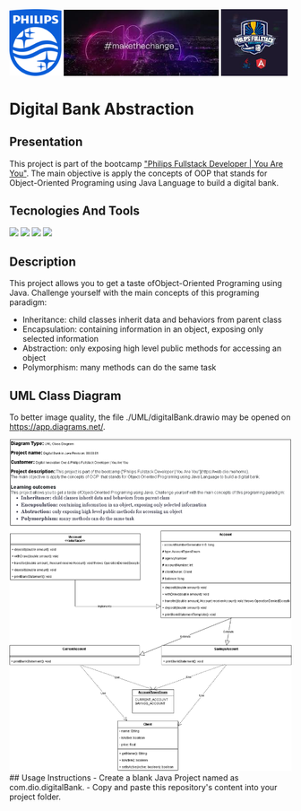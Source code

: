 
<div>
  <img src=".img/philips-footer-logo.jpg" alt="philips-logo" width="18.5%" align-self="center" margin="0px">
  <img src=".img/dio-make-the-change.jpg" alt="dio-logo" width="55%" align-self="center" margin="0px"> 
  <img src=".img/PhilipsDioBootCampLogo.jpg" alt="bootcamp-logo" width="23.5%" align-self="center" margin="0px">     
</div>

# Digital Bank Abstraction
## Presentation
This project is part of the bootcamp ["Philips Fullstack Developer | You Are You"](https://web.dio.me/home). 
The main objective is apply the concepts of OOP  that stands for Object-Oriented Programing using Java Language to build a digital bank.

## Tecnologies And Tools</h2>
<div>
            <img src="https://img.shields.io/static/v1?label=&message=JAVA&color=orange">
            <img src="https://img.shields.io/static/v1?label=&message=GIT&color=blueviolet">
            <img src="https://img.shields.io/static/v1?label=&message=GITHUB&color=blue">
            <img src="https://img.shields.io/static/v1?label=&message=INTELLIJ&color=blue">
</div>

## Description
This project allows you to get a taste ofObject-Oriented Programing using Java. 
Challenge yourself with the main concepts of this programing paradigm:
- Inheritance: child classes inherit data and behaviors from parent class
- Encapsulation: containing information in an object, exposing only selected information
- Abstraction: only exposing high level public methods for accessing an object
- Polymorphism: many methods can do the same task
## UML Class Diagram
To better image quality, the file ./UML/digitalBank.drawio may be opened on https://app.diagrams.net/.
<div>
    <img src="./.img/digitalBank.drawio.png">
</div>
## Usage Instructions
- Create a blank Java Project named as com.dio.digitalBank.
- Copy and paste this repository's content into your project folder.

